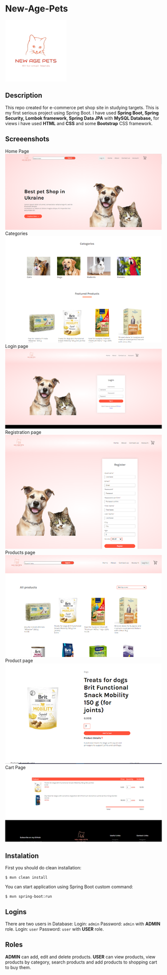 # New-Age-Pets
![Logo](https://github.com/Miracle225/New-Age-Pets/blob/master/src/main/resources/static/images/logo.png)

## Description
This repo created for e-commerce pet shop site in studying targets. This is my first serious project using Spring Boot. I have used **Spring Boot, Spring Security, Lombok framework, Spring Data JPA** with **MySQL Database,** for views i have used **HTML** and **CSS** and some **Bootstrap** CSS framework.

## Screeenshots
Home Page
![Site home page.](https://github.com/Miracle225/New-Age-Pets/blob/master/src/main/resources/static/images/Home%20Page.png)
Categories
![Categories.](https://github.com/Miracle225/New-Age-Pets/blob/master/src/main/resources/static/images/Categories.png)
Login page
![Login.](https://github.com/Miracle225/New-Age-Pets/blob/master/src/main/resources/static/images/Login.png)
Registration page
![Registration](https://github.com/Miracle225/New-Age-Pets/blob/master/src/main/resources/static/images/Registration.png)
Products page
![Products.](https://github.com/Miracle225/New-Age-Pets/blob/master/src/main/resources/static/images/Products.png)
Product page
![Product.](https://github.com/Miracle225/New-Age-Pets/blob/master/src/main/resources/static/images/Product.png)
Cart Page
![Cart.](https://github.com/Miracle225/New-Age-Pets/blob/master/src/main/resources/static/images/Cart.png)

## Instalation
First you should do clean installation:
```
$ mvn clean install
```
You can start application using Spring Boot custom command:
```
$ mvn spring-boot:run
```
## Logins
There are two users in Database:
Login: `admin` Password: `admin` with **ADMIN** role.
Login: `user` Password: `user` with **USER** role.

## Roles
**ADMIN** can add, edit and delete products.
**USER** can view products, view products by category, search products and add products to shopping cart to buy them.
